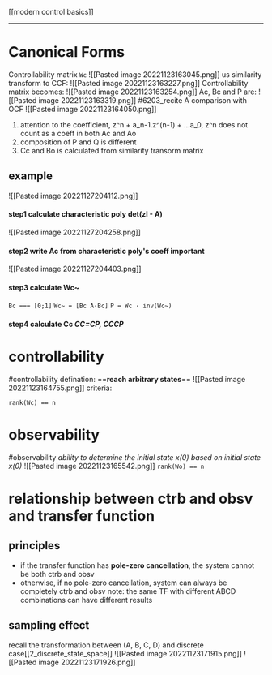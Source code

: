 [[modern control basics]]
****
# Canonical Forms
Controllability matrix `Wc`
![[Pasted image 20221123163045.png]]
us similarity transform to CCF:
![[Pasted image 20221123163227.png]]
Controllability matrix becomes:
![[Pasted image 20221123163254.png]]
Ac, Bc and P are:
![[Pasted image 20221123163319.png]]
#6203_recite
A comparison with OCF
![[Pasted image 20221123164050.png]]
1. attention to the coefficient, z^n + a_n-1.z^(n-1) + ...a_0, z^n does not count as a coeff in both Ac and Ao
2. composition of P and Q is different
3. Cc and Bo is calculated from similarity transorm matrix
## example
![[Pasted image 20221127204112.png]]
#### step1 calculate characteristic poly **det(zI - A)**
![[Pasted image 20221127204258.png]]
#### step2 write Ac from characteristic poly's coeff **important**
![[Pasted image 20221127204403.png]]
#### step3 calculate Wc~
`Bc === [0;1]`
`Wc~ = [Bc A·Bc]`
`P = Wc · inv(Wc~)`
#### step4 calculate Cc _CC=CP, CCCP_

# controllability
#controllability
defination: 
==**reach arbitrary states**==
![[Pasted image 20221123164755.png]]
criteria:
```
rank(Wc) == n
```
# observability
#observability
_ability to determine the initial state x(0) based on initial state x(0)_
![[Pasted image 20221123165542.png]]
`rank(Wo) == n`
# relationship between ctrb and obsv and transfer function
## principles
- if the transfer function has **pole-zero cancellation**, the system cannot be both ctrb and obsv
- otherwise, if no pole-zero cancellation, system can always be completely ctrb and obsv
note: the same TF with different ABCD combinations can have different results




## sampling effect
recall the transformation between (A, B, C, D) and discrete case[[2_discrete_state_space]]
![[Pasted image 20221123171915.png]]
![[Pasted image 20221123171926.png]]
